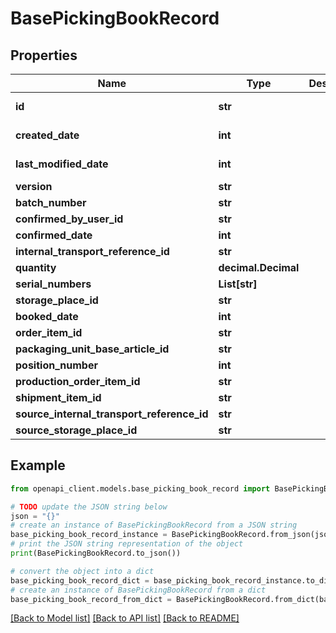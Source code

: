 # BasePickingBookRecord


## Properties

Name | Type | Description | Notes
------------ | ------------- | ------------- | -------------
**id** | **str** |  | [optional] [readonly] 
**created_date** | **int** |  | [optional] [readonly] 
**last_modified_date** | **int** |  | [optional] [readonly] 
**version** | **str** |  | [optional] 
**batch_number** | **str** |  | [optional] 
**confirmed_by_user_id** | **str** |  | [optional] 
**confirmed_date** | **int** |  | [optional] 
**internal_transport_reference_id** | **str** |  | [optional] 
**quantity** | **decimal.Decimal** |  | [optional] 
**serial_numbers** | **List[str]** |  | [optional] 
**storage_place_id** | **str** |  | [optional] 
**booked_date** | **int** |  | [optional] 
**order_item_id** | **str** |  | [optional] 
**packaging_unit_base_article_id** | **str** |  | [optional] 
**position_number** | **int** |  | [optional] 
**production_order_item_id** | **str** |  | [optional] 
**shipment_item_id** | **str** |  | [optional] 
**source_internal_transport_reference_id** | **str** |  | [optional] 
**source_storage_place_id** | **str** |  | [optional] 

## Example

```python
from openapi_client.models.base_picking_book_record import BasePickingBookRecord

# TODO update the JSON string below
json = "{}"
# create an instance of BasePickingBookRecord from a JSON string
base_picking_book_record_instance = BasePickingBookRecord.from_json(json)
# print the JSON string representation of the object
print(BasePickingBookRecord.to_json())

# convert the object into a dict
base_picking_book_record_dict = base_picking_book_record_instance.to_dict()
# create an instance of BasePickingBookRecord from a dict
base_picking_book_record_from_dict = BasePickingBookRecord.from_dict(base_picking_book_record_dict)
```
[[Back to Model list]](../README.md#documentation-for-models) [[Back to API list]](../README.md#documentation-for-api-endpoints) [[Back to README]](../README.md)


